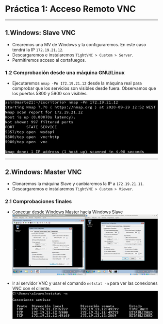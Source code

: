 # Práctica 1: Acceso Remoto VNC
___

## 1.Windows: Slave VNC  
  - Crearemos una MV de Windows y la configuraremos. En este caso tendrá la IP  `172.19.21.12`.
  - Descargaremos e instalaremos `TightVNC > Custom > Server`.
  - Permitiremos acceso al cortafuegos.

### 1.2 Comprobación desde una máquina GNU/Linux
  - Ejecutaremos `nmap -Pn 172.19.21.12` desde la máquina real para comprobar que los servicios son visibles desde fuera. Observamos que los puertos 5800 y 5900 son visibles.

![](img/img00.png)
___

## 2.Windows: Master VNC
  - Clonaremos la máquina Slave y canbiaremos la IP a `172.19.21.11`.
  - Descargaremos e instalaremos `TightVNC > Custom > Viewer`.

### 2.1 Comprobaciones finales
- Conectar desde Windows Master hacia Windows Slave
![](img/img01.png)

- Ir al servidor VNC y usar el comando `netstat -n` para ver las conexiones VNC con el cliente.
![](img/img02.png)